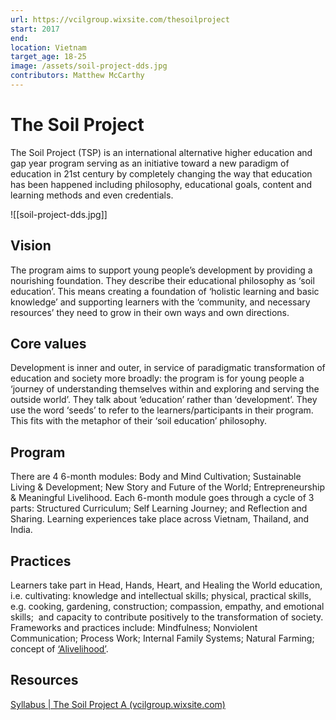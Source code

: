 ```yaml
---
url: https://vcilgroup.wixsite.com/thesoilproject
start: 2017
end: 
location: Vietnam
target_age: 18-25
image: /assets/soil-project-dds.jpg
contributors: Matthew McCarthy
---
```


# The Soil Project 

The Soil Project (TSP) is an international alternative higher education and gap year program serving as an initiative toward a new paradigm of education in 21st century by completely changing the way that education has been happened including philosophy, educational goals, content and learning methods and even credentials.

![[soil-project-dds.jpg]]

## Vision 

The program aims to support young people’s development by providing a nourishing foundation. They describe their educational philosophy as ‘soil education’. This means creating a foundation of ‘holistic learning and basic knowledge’ and supporting learners with the ‘community, and necessary resources’ they need to grow in their own ways and own directions.

## Core values 

Development is inner and outer, in service of paradigmatic transformation of education and society more broadly: the program is for young people a ‘journey of understanding themselves within and exploring and serving the outside world’. They talk about ‘education’ rather than ‘development’. They use the word ‘seeds’ to refer to the learners/participants in their program. This fits with the metaphor of their ‘soil education’ philosophy. 
 
## Program 

There are 4 6-month modules: Body and Mind Cultivation; Sustainable Living & Development; New Story and Future of the World; Entrepreneurship & Meaningful Livelihood. Each 6-month module goes through a cycle of 3 parts: Structured Curriculum; Self Learning Journey; and Reflection and Sharing. Learning experiences take place across Vietnam, Thailand, and India. 

## Practices

Learners take part in Head, Hands, Heart, and Healing the World education, i.e. cultivating: knowledge and intellectual skills; physical, practical skills, e.g. cooking, gardening, construction; compassion, empathy, and emotional skills;  and capacity to contribute positively to the transformation of society. Frameworks and practices include: Mindfulness; Nonviolent Communication; Process Work; Internal Family Systems; Natural Farming; concept of [‘Alivelihood’](https://www.alivelihood.org/).

## Resources 

[Syllabus | The Soil Project A (vcilgroup.wixsite.com)](https://vcilgroup.wixsite.com/thesoilproject/blank-9)